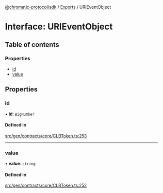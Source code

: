 [@chromatic-protocol/sdk](../README.md) / [Exports](../modules.md) / URIEventObject

# Interface: URIEventObject

## Table of contents

### Properties

- [id](URIEventObject.md#id)
- [value](URIEventObject.md#value)

## Properties

### id

• **id**: `BigNumber`

#### Defined in

[src/gen/contracts/core/CLBToken.ts:253](https://github.com/chromatic-protocol/sdk/blob/f027fff/src/gen/contracts/core/CLBToken.ts#L253)

___

### value

• **value**: `string`

#### Defined in

[src/gen/contracts/core/CLBToken.ts:252](https://github.com/chromatic-protocol/sdk/blob/f027fff/src/gen/contracts/core/CLBToken.ts#L252)
